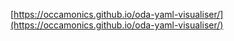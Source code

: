
[https://occamonics.github.io/oda-yaml-visualiser/](https://occamonics.github.io/oda-yaml-visualiser/)
